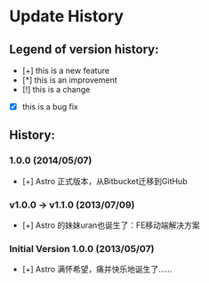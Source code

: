 
Update History
===============

Legend of version history:
---------------------------

 - [+]	this is a new feature
 - [*]	this is an improvement
 - [!]	this is a change
 - [x]	this is a bug fix


History:
---------------------------
### 1.0.0 (2014/05/07)
 - [+] Astro 正式版本，从Bitbucket迁移到GitHub 

### v1.0.0 -> v1.1.0 (2013/07/09)

 - [+] Astro 的妹妹uran也诞生了：FE移动端解决方案


### Initial Version 1.0.0 (2013/05/07)

 - [+] Astro 满怀希望，痛并快乐地诞生了……

